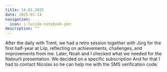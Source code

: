 ```yaml
---
title: 14.01.2025
date: 2025-01-14
navigation:
  icon: i-lucide-notebook-pen
description: ""
---
```


After the daily with Trent, we had a retro session together with Jürg for the first half-year at Liip, reflecting on achievements, challenges, and improvements from me. Later, Noah and I checked what we needed for the Natourli presentation. We decided on a specific subscription  And for that I had to contact Nicolas so he can help me with the SMS verification code.


